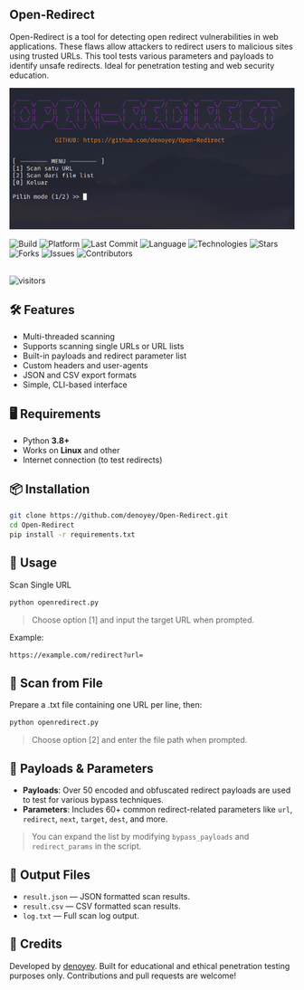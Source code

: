 ## Open-Redirect

<p align="left">
Open-Redirect is a tool for detecting open redirect vulnerabilities in web applications. These flaws allow attackers to redirect users to malicious sites using trusted URLs. This tool tests various parameters and payloads to identify unsafe redirects. Ideal for penetration testing and web security education.
</p>

<p align="center">
  <img src="https://github.com/denoyey/Open-Redirect/blob/91828a4066856b8e35fe7d94b9d98d89e462e7a2/Review.png" alt="Open-Redirect"/>
</p>

<div align="left">

![Build](https://img.shields.io/badge/build-stable-28a745?style=for-the-badge&logo=github)
![Platform](https://img.shields.io/badge/platform-Linux-0078D6?style=for-the-badge&logo=linux&logoColor=white)
![Last Commit](https://img.shields.io/github/last-commit/denoyey/Open-Redirect?style=for-the-badge&logo=git)
![Language](https://img.shields.io/github/languages/top/denoyey/Open-Redirect?style=for-the-badge&color=informational)
![Technologies](https://img.shields.io/badge/technologies-%20Python-yellow?style=for-the-badge&logo=terminal)
![Stars](https://img.shields.io/github/stars/denoyey/Open-Redirect?style=for-the-badge&color=ffac33&logo=github)
![Forks](https://img.shields.io/github/forks/denoyey/Open-Redirect?style=for-the-badge&color=blueviolet&logo=github)
![Issues](https://img.shields.io/github/issues/denoyey/Open-Redirect?style=for-the-badge&logo=github)
![Contributors](https://img.shields.io/github/contributors/denoyey/Open-Redirect?style=for-the-badge&color=9c27b0)

<br />

<img src="https://api.visitorbadge.io/api/VisitorHit?user=denoyey&repo=Open-Redirect&countColor=%237B1E7A&style=flat-square" alt="visitors"/>

</div>

## 🛠️ Features
- Multi-threaded scanning
- Supports scanning single URLs or URL lists
- Built-in payloads and redirect parameter list
- Custom headers and user-agents
- JSON and CSV export formats
- Simple, CLI-based interface

## 🖥️ Requirements
- Python **3.8+**
- Works on **Linux** and other
- Internet connection (to test redirects)

## 📦 Installation
```bash
git clone https://github.com/denoyey/Open-Redirect.git
cd Open-Redirect
pip install -r requirements.txt
```

## 🚀 Usage
Scan Single URL
```bash
python openredirect.py
```
> Choose option [1] and input the target URL when prompted.

Example:
```bash
https://example.com/redirect?url=
```

## 📄 Scan from File
Prepare a .txt file containing one URL per line, then:
```bash
python openredirect.py
```
> Choose option [2] and enter the file path when prompted.

## 🧪 Payloads & Parameters
- **Payloads**: Over 50 encoded and obfuscated redirect payloads are used to test for various bypass techniques.
- **Parameters**: Includes 60+ common redirect-related parameters like `url`, `redirect`, `next`, `target`, `dest`, and more.
> You can expand the list by modifying `bypass_payloads` and `redirect_params` in the script.

## 💾 Output Files
- `result.json` — JSON formatted scan results.
- `result.csv` — CSV formatted scan results.
- `log.txt` — Full scan log output.

## 🙌 Credits
Developed by <a href="https://github.com/denoyey">denoyey</a>.
Built for educational and ethical penetration testing purposes only.
Contributions and pull requests are welcome!
